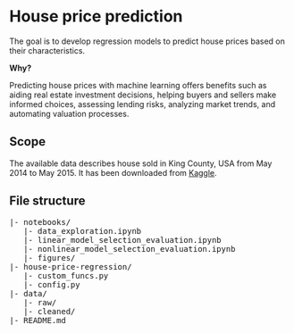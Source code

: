 # House price prediction

The goal is to develop regression models to predict house prices based on their characteristics. 

**Why?**

Predicting house prices with machine learning offers benefits such as aiding real estate investment decisions, helping buyers and sellers make informed choices, assessing lending risks, analyzing market trends, and automating valuation processes.

## Scope

The available data describes house sold in King County, USA from May 2014 to May 2015. It has been downloaded from [Kaggle](https://www.kaggle.com/datasets/harlfoxem/housesalesprediction/data).

## File structure

<pre>
|- notebooks/
   |- data_exploration.ipynb
   |- linear_model_selection_evaluation.ipynb
   |- nonlinear_model_selection_evaluation.ipynb
   |- figures/
|- house-price-regression/
   |- custom_funcs.py
   |- config.py
|- data/
   |- raw/
   |- cleaned/
|- README.md
</pre>



